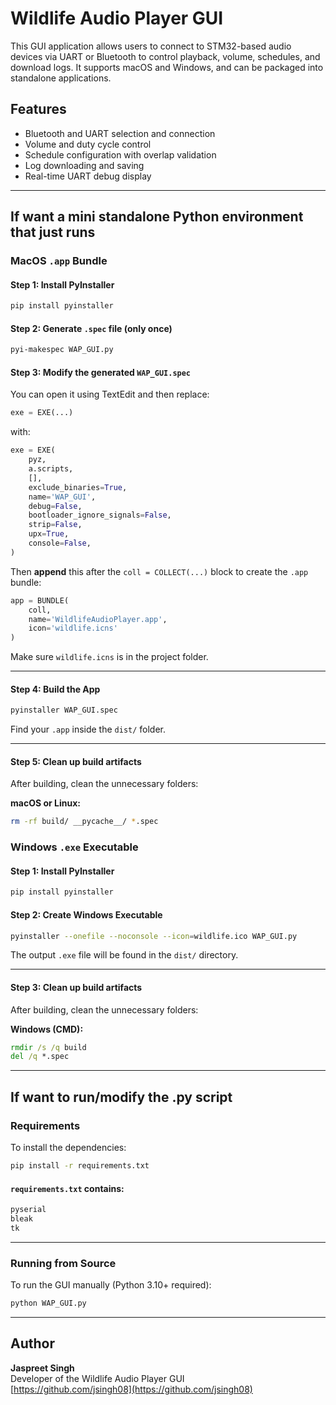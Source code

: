 # Wildlife Audio Player GUI

This GUI application allows users to connect to STM32-based audio devices via UART or Bluetooth to control playback, volume, schedules, and download logs. It supports macOS and Windows, and can be packaged into standalone applications.

## Features
- Bluetooth and UART selection and connection
- Volume and duty cycle control
- Schedule configuration with overlap validation
- Log downloading and saving
- Real-time UART debug display

---



## If want a mini standalone Python environment that just runs
### MacOS `.app` Bundle

#### Step 1: Install PyInstaller

```bash
pip install pyinstaller
```

#### Step 2: Generate `.spec` file (only once)

```bash
pyi-makespec WAP_GUI.py
```

#### Step 3: Modify the generated `WAP_GUI.spec`
You can open it using TextEdit and then replace:
```python
exe = EXE(...)
```
with:
```python
exe = EXE(
    pyz,
    a.scripts,
    [],
    exclude_binaries=True,
    name='WAP_GUI',
    debug=False,
    bootloader_ignore_signals=False,
    strip=False,
    upx=True,
    console=False,
)
```
Then **append** this after the `coll = COLLECT(...)` block to create the `.app` bundle:

```python
app = BUNDLE(
    coll,
    name='WildlifeAudioPlayer.app',
    icon='wildlife.icns'
)
```

Make sure `wildlife.icns` is in the project folder.

---
#### Step 4: Build the App

```bash
pyinstaller WAP_GUI.spec
```

Find your `.app` inside the `dist/` folder.

---
#### Step 5: Clean up build artifacts

After building, clean the unnecessary folders:

**macOS or Linux:**
```bash
rm -rf build/ __pycache__/ *.spec
```

### Windows `.exe` Executable

#### Step 1: Install PyInstaller

```bash
pip install pyinstaller
```

#### Step 2: Create Windows Executable

```bash
pyinstaller --onefile --noconsole --icon=wildlife.ico WAP_GUI.py
```

The output `.exe` file will be found in the `dist/` directory.

---
#### Step 3: Clean up build artifacts

After building, clean the unnecessary folders:

**Windows (CMD):**
```cmd
rmdir /s /q build
del /q *.spec
```

---

## If want to run/modify the .py script
### Requirements

To install the dependencies:

```bash
pip install -r requirements.txt
```

#### `requirements.txt` contains:
```txt
pyserial
bleak
tk
```

---

### Running from Source

To run the GUI manually (Python 3.10+ required):

```bash
python WAP_GUI.py
```

---

## Author
**Jaspreet Singh**  
Developer of the Wildlife Audio Player GUI  
[https://github.com/jsingh08](https://github.com/jsingh08)
